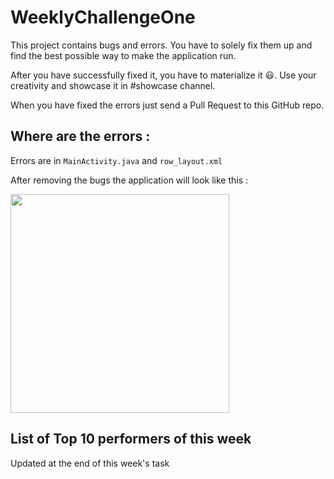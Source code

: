 # WeeklyChallengeOne


This project contains bugs and errors. You have to solely fix them up and find the best possible way to make the application run.

After you have successfully fixed it, you have to materialize it :smiley:. Use your creativity and showcase it in #showcase channel.

When you have fixed the errors just send a Pull Request to this GitHub repo.


## Where are the errors :

Errors are in `MainActivity.java` and `row_layout.xml`

After removing the bugs the application will look like this :


<img src = "https://i.imgur.com/DfIu4Aq.png" width=350>

## List of Top 10 performers of this week 

Updated at the end of this week's task
